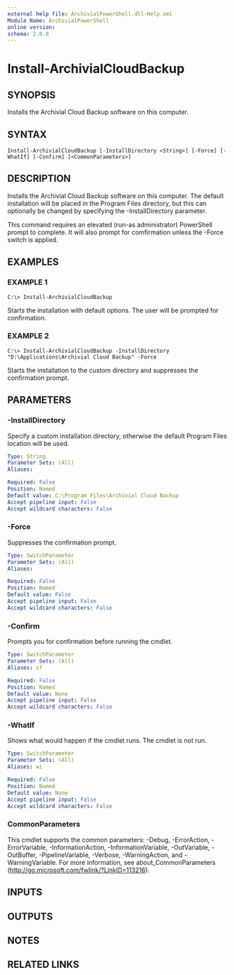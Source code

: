 ```yaml
---
external help file: ArchivialPowerShell.dll-Help.xml
Module Name: ArchivialPowerShell
online version:
schema: 2.0.0
---
```


# Install-ArchivialCloudBackup

## SYNOPSIS
Installs the Archivial Cloud Backup software on this computer.

## SYNTAX

```
Install-ArchivialCloudBackup [-InstallDirectory <String>] [-Force] [-WhatIf] [-Confirm] [<CommonParameters>]
```

## DESCRIPTION
Installs the Archivial Cloud Backup software on this computer.
The default installation will be placed in the Program Files directory, but this can optionally be changed by specifying the -InstallDirectory parameter.

This command requires an elevated (run-as administrator) PowerShell prompt to complete.
It will also prompt for comfirmation unless the -Force switch is applied.

## EXAMPLES

### EXAMPLE 1
```
C:\> Install-ArchivialCloudBackup
```

Starts the installation with default options.
The user will be prompted for confirmation.

### EXAMPLE 2
```
C:\> Install-ArchivialCloudBackup -InstallDirectory "D:\Applications\Archivial Cloud Backup" -Force
```

Starts the installation to the custom directory and suppresses the confirmation prompt.

## PARAMETERS

### -InstallDirectory
Specify a custom installation directory, otherwise the default Program Files location will be used.

```yaml
Type: String
Parameter Sets: (All)
Aliases:

Required: False
Position: Named
Default value: C:\Program Files\Archivial Cloud Backup
Accept pipeline input: False
Accept wildcard characters: False
```

### -Force
Suppresses the confirmation prompt.

```yaml
Type: SwitchParameter
Parameter Sets: (All)
Aliases:

Required: False
Position: Named
Default value: False
Accept pipeline input: False
Accept wildcard characters: False
```

### -Confirm
Prompts you for confirmation before running the cmdlet.

```yaml
Type: SwitchParameter
Parameter Sets: (All)
Aliases: cf

Required: False
Position: Named
Default value: None
Accept pipeline input: False
Accept wildcard characters: False
```

### -WhatIf
Shows what would happen if the cmdlet runs.
The cmdlet is not run.

```yaml
Type: SwitchParameter
Parameter Sets: (All)
Aliases: wi

Required: False
Position: Named
Default value: None
Accept pipeline input: False
Accept wildcard characters: False
```

### CommonParameters
This cmdlet supports the common parameters: -Debug, -ErrorAction, -ErrorVariable, -InformationAction, -InformationVariable, -OutVariable, -OutBuffer, -PipelineVariable, -Verbose, -WarningAction, and -WarningVariable. For more information, see about_CommonParameters (http://go.microsoft.com/fwlink/?LinkID=113216).

## INPUTS

## OUTPUTS

## NOTES

## RELATED LINKS
